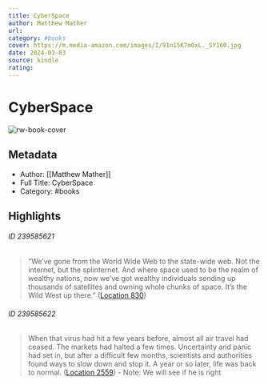 ```yaml
---
title: CyberSpace
author: Matthew Mather
url: 
category: #books
cover: https://m.media-amazon.com/images/I/91n15K7m0xL._SY160.jpg
date: 2024-03-03
source: kindle
rating:
---
```

# CyberSpace

![rw-book-cover](https://m.media-amazon.com/images/I/91n15K7m0xL._SY160.jpg)

## Metadata
- Author: [[Matthew Mather]]
- Full Title: CyberSpace
- Category: #books

## Highlights
###### ID 239585621
> “We’ve gone from the World Wide Web to the state-wide web. Not the internet, but the splinternet. And where space used to be the realm of wealthy nations, now we’ve got wealthy individuals sending up thousands of satellites and owning whole chunks of space. It’s the Wild West up there.” ([Location 830](https://readwise.io/to_kindle?action=open&asin=B084KGPDLR&location=830))
    
###### ID 239585622
> When that virus had hit a few years before, almost all air travel had ceased. The markets had halted a few times. Uncertainty and panic had set in, but after a difficult few months, scientists and authorities found ways to slow down and stop it. A year or so later, life was back to normal. ([Location 2559](https://readwise.io/to_kindle?action=open&asin=B084KGPDLR&location=2559))
    - Note: We will see if he is right
    
